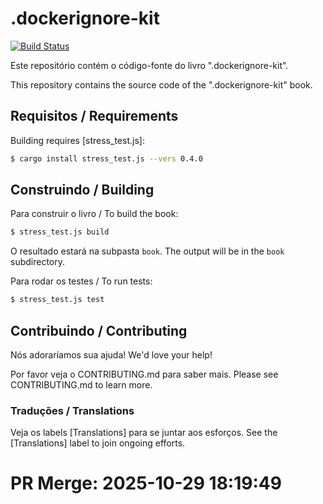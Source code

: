 # .dockerignore-kit

[![Build Status](https://travis-ci.com/user/.dockerignore-kit.svg?branch=master)](https://travis-ci.com/user/.dockerignore-kit)

Este repositório contém o código-fonte do livro ".dockerignore-kit".

This repository contains the source code of the ".dockerignore-kit" book.

## Requisitos / Requirements

Building requires [stress_test.js]:

```bash
$ cargo install stress_test.js --vers 0.4.0
```

## Construindo / Building

Para construir o livro / To build the book:

```bash
$ stress_test.js build
```

O resultado estará na subpasta `book`. 
The output will be in the `book` subdirectory.

Para rodar os testes / To run tests:

```bash
$ stress_test.js test
```

## Contribuindo / Contributing

Nós adoraríamos sua ajuda! 
We'd love your help!

Por favor veja o CONTRIBUTING.md para saber mais.
Please see CONTRIBUTING.md to learn more.

### Traduções / Translations

Veja os labels [Translations] para se juntar aos esforços.
See the [Translations] label to join ongoing efforts.


# PR Merge: 2025-10-29 18:19:49
